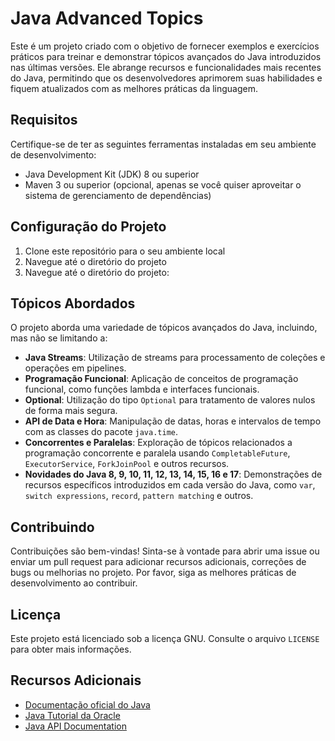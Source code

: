 # Java Advanced Topics

Este é um projeto criado com o objetivo de fornecer exemplos e exercícios práticos para treinar e demonstrar tópicos avançados do Java introduzidos nas últimas versões. Ele abrange recursos e funcionalidades mais recentes do Java, permitindo que os desenvolvedores aprimorem suas habilidades e fiquem atualizados com as melhores práticas da linguagem.

## Requisitos

Certifique-se de ter as seguintes ferramentas instaladas em seu ambiente de desenvolvimento:

- Java Development Kit (JDK) 8 ou superior
- Maven 3 ou superior (opcional, apenas se você quiser aproveitar o sistema de gerenciamento de dependências)

## Configuração do Projeto

1. Clone este repositório para o seu ambiente local
2. Navegue até o diretório do projeto
3. Navegue até o diretório do projeto:

## Tópicos Abordados

O projeto aborda uma variedade de tópicos avançados do Java, incluindo, mas não se limitando a:

- **Java Streams**: Utilização de streams para processamento de coleções e operações em pipelines.
- **Programação Funcional**: Aplicação de conceitos de programação funcional, como funções lambda e interfaces funcionais.
- **Optional**: Utilização do tipo `Optional` para tratamento de valores nulos de forma mais segura.
- **API de Data e Hora**: Manipulação de datas, horas e intervalos de tempo com as classes do pacote `java.time`.
- **Concorrentes e Paralelas**: Exploração de tópicos relacionados a programação concorrente e paralela usando `CompletableFuture`, `ExecutorService`, `ForkJoinPool` e outros recursos.
- **Novidades do Java 8, 9, 10, 11, 12, 13, 14, 15, 16 e 17**: Demonstrações de recursos específicos introduzidos em cada versão do Java, como `var`, `switch expressions`, `record`, `pattern matching` e outros.

## Contribuindo

Contribuições são bem-vindas! Sinta-se à vontade para abrir uma issue ou enviar um pull request para adicionar recursos adicionais, correções de bugs ou melhorias no projeto. Por favor, siga as melhores práticas de desenvolvimento ao contribuir.

## Licença
Este projeto está licenciado sob a licença GNU. Consulte o arquivo `LICENSE` para obter mais informações.

## Recursos Adicionais

- [Documentação oficial do Java](https://docs.oracle.com/en/java/)
- [Java Tutorial da Oracle](https://docs.oracle.com/javase/tutorial/)
- [Java API Documentation](https://docs.oracle.com/en/java/javase/17/docs/api/index.html)

